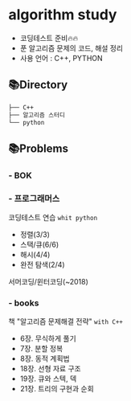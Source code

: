 # algorithm study
- 코딩테스트 준비🔥🔥
- 푼 알고리즘 문제의 코드, 해설 정리
- 사용 언어 : C++, PYTHON
  
## 📚Directory


```default
├── C++
├── 알고리즘 스터디
└── python
```



  
## 📚Problems
### - BOK
### - 프로그래머스
코딩테스트 연습 `whit python`
- 정렬(3/3)
- 스택/큐(6/6)
- 해시(4/4)
- 완전 탐색(2/4)
  
서머코딩/윈터코딩(~2018)
  
### - books
책 "알고리즘 문제해결 전략" `with C++` 
- 6장. 무식하게 풀기  
- 7장. 분할 정복  
- 8장. 동적 계획법  
- 18장. 선형 자료 구조  
- 19장. 큐와 스텍, 덱  
- 21장. 트리의 구현과 순회
